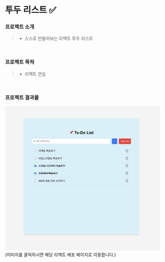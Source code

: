 # 투두 리스트 ✅


### 프로젝트 소개
> - 스스로 만들어보는 리액트 투두 리스트

<br>

### 프로젝트 목적
> - 리액트 연습

<br>

### 프로젝트 결과물 
<a href="https://jongheonleee.github.io/todo-list" target="_blank">
    <img src="결과물.png">
</a>
(이미지를 클릭하시면 해당 리액트 베포 페이지로 이동합니다.)


